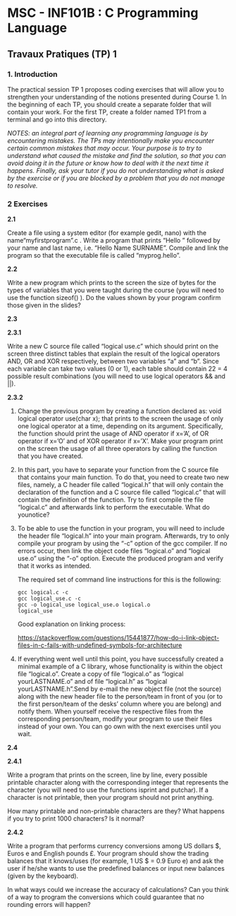 # MSC - INF101B : C Programming Language

## Travaux Pratiques (TP) 1


### 1. **Introduction**

The practical session TP 1 proposes coding exercises that will allow you to strengthen your understanding of the notions presented during Course 1. In the beginning of each TP, you should create a separate folder that will contain your work. For the first TP, create a folder named TP1 from a terminal and go into this directory.

*NOTES: an integral part of learning any programming language is by encountering mistakes. The TPs may intentionally make you encounter certain common mistakes that may occur. Your purpose is to try to understand what caused the mistake and find the solution, so that you can avoid doing it in the future or know how to deal with it the next time it happens. Finally, ask your tutor if you do not understanding what is asked by the exercise or if you are blocked by a problem that you do not manage to resolve.*

### **2 Exercises**

**2.1**

Create a file using a system editor (for example gedit, nano) with the name“myfirstprogram”.c . Write a program that prints “Hello ” followed by your name and last name, i.e. “Hello Name SURNAME”. Compile and link the program so that the executable file is called “myprog.hello”.

**2.2**

Write a new program which prints to the screen the size of bytes for the types of variables that you were taught during the course (you will need to use the function sizeof() ). Do the values shown by your program confirm those given in the slides?

**2.3**

**2.3.1**

Write a new C source file called “logical use.c” which should print on the screen three distinct tables that explain the result of the logical operators AND, OR and XOR respectively, between two variables “a” and “b”. Since each variable can take two values (0 or 1), each table should contain 22 = 4 possible result combinations (you will need to use logical operators && and ||).

**2.3.2**

1. Change the previous program by creating a function declared as:
void logical operator use(char x); that prints to the screen the usage of only one logical operator at a time, depending on its argument. Specifically, the function should print the usage of AND operator if x=’A’, of OR operator if x=’O’ and of XOR
operator if x=’X’. Make your program print on the screen the usage of all three operators by calling the function that you have created.

2. In this part, you have to separate your function from the C source file that contains your main function. To do that, you need to create two new files, namely, a C header file called “logical.h” that will only contain the declaration of the function and a C source file called “logical.c” that will contain the definition of the function. Try to first compile the file “logical.c” and afterwards link to perform the executable. What do younotice?

3. To be able to use the function in your program, you will need to include the header file “logical.h” into your main program. Afterwards, try to only compile your program by using the “-c” option of the gcc compiler. If no errors occur, then link the object code files “logical.o” and “logical use.o” using the “-o” option. Execute the produced program and verify that it works as intended.

    The required set of command line instructions for this is the following:

    ```
    gcc logical.c -c
    gcc logical_use.c -c
    gcc -o logical_use logical_use.o logical.o
    logical_use
    ```
    Good explanation on linking process:

    <https://stackoverflow.com/questions/15441877/how-do-i-link-object-files-in-c-fails-with-undefined-symbols-for-architecture>

4. If everything went well until this point, you have successfully created a minimal example of a C library, whose functionality is within the object file “logical.o”. Create a copy of file “logical.o” as “logical yourLASTNAME.o” and of file “logical.h” as “logical yourLASTNAME.h”.Send by e-mail the new object file (not the source) along with the new header file to the person/team in front of you (or to the first person/team of the desks’ column where you are belong) and notify them.
When yourself receive the respective files from the corresponding person/team, modify your program to use their files instead of your own.
You can go own with the next exercises until you wait.


**2.4**

**2.4.1**

Write a program that prints on the screen, line by line, every possible printable character along with the corresponding integer that represents the character (you will need to use the functions isprint and putchar). If a character is not printable, then your program should not print anything.

How many printable and non-printable characters are they? What happens if you try to print 1000 characters? Is it normal?

**2.4.2**

Write a program that performs currency conversions among US dollars \$, Euros e and English pounds £. Your program should show the trading balances that it knows/uses (for example, 1 US $ = 0.9 Euro e) and ask the user if he/she wants to use the predefined balances or input new balances (given by the keyboard).

In what ways could we increase the accuracy of calculations? Can you think of a way to program the conversions which could guarantee that no rounding errors will happen?